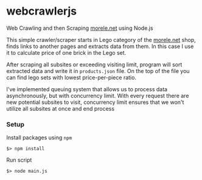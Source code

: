 # webcrawlerjs
Web Crawling and then Scraping [morele.net](https://www.morele.net/kategoria/klocki-lego-1045/) using Node.js

This simple crawler/scraper starts in Lego category of the [morele.net](https://www.morele.net/kategoria/klocki-lego-1045/) shop, finds links to another pages and extracts data from them. In this case I use it to calculate price of one brick in the Lego set.

After scraping all subsites or exceeding visiting limit, program will sort extracted data and write it in `products.json` file. On the top of the file you can find lego sets with lowest price-per-piece ratio.

I've implemented queuing system that allows us to process data asynchronously, but with concurrency limit. With every request there are new potential subsites to visit, concurrency limit ensures that we won't utilize all subsites at once and end process

### Setup
Install packages using `npm`
```
$> npm install
```

Run script
```
$> node main.js
```
